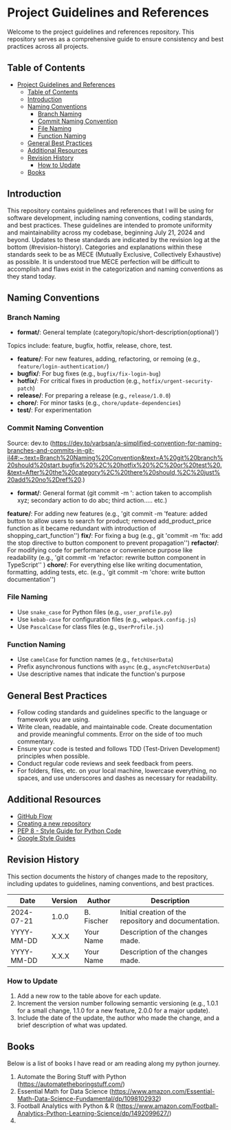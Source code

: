 # Project Guidelines and References

Welcome to the project guidelines and references repository. This repository serves as a comprehensive guide to ensure consistency and best practices across all projects.

## Table of Contents

- [Project Guidelines and References](#project-guidelines-and-references)
  - [Table of Contents](#table-of-contents)
  - [Introduction](#introduction)
  - [Naming Conventions](#naming-conventions)
    - [Branch Naming](#branch-naming)
    - [Commit Naming Convention](#commit-naming-convention)
    - [File Naming](#file-naming)
    - [Function Naming](#function-naming)
  - [General Best Practices](#general-best-practices)
  - [Additional Resources](#additional-resources)
  - [Revision History](#revision-history)
    - [How to Update](#how-to-update)
  - [Books](#books)

## Introduction

This repository contains guidelines and references that I will be using for software development, including naming conventions, coding standards, and best practices. These guidelines are intended to promote uniformity and maintainability across my codebase, beginning July 21, 2024 and beyond. Updates to these standards are indicated by the revision log at the bottom (#revision-history). Categories and explanations within these standards seek to be as MECE (Mutually Exclusive, Collectively Exhaustive) as possible. It is understood true MECE perfection will be difficult to accomplish and flaws exist in the categorization and naming conventions as they stand today. 

## Naming Conventions

### Branch Naming
- **format/**: General template (category/topic/short-description(optional)')

Topics include: feature, bugfix, hotfix, release, chore, test.

- **feature/**: For new features, adding, refactoring, or remoing (e.g., `feature/login-authentication/`)
- **bugfix/**: For bug fixes (e.g., `bugfix/fix-login-bug`)
- **hotfix/**: For critical fixes in production (e.g., `hotfix/urgent-security-patch`)
- **release/**: For preparing a release (e.g., `release/1.0.0`)
- **chore/**: For minor tasks (e.g., `chore/update-dependencies`)
- **test/**: For experimentation 


### Commit Naming Convention

Source: dev.to (https://dev.to/varbsan/a-simplified-convention-for-naming-branches-and-commits-in-git-il4#:~:text=Branch%20Naming%20Convention&text=A%20git%20branch%20should%20start,bugfix%20%2C%20hotfix%20%2C%20or%20test%20.&text=After%20the%20category%2C%20there%20should,%2C%20just%20add%20no%2Dref%20.)

- **format/**: General format (git commit -m '<category>: action taken to accomplish xyz; secondary action to do abc; third action..... etc.)

**feature/**: For adding new features (e.g., 'git commit -m 'feature: added button to allow users to search for product; removed add_product_price function as it became redundant with introduction of shopping_cart_function'')
**fix/**: For fixing a bug (e.g., git 'commit -m 'fix: add the stop directive to button component to prevent propagation'')
**refactor/**: For modifying code for performance or convenience purpose like readability (e.g., 'git commit -m 'refactor: rewrite button component in TypeScript''
)
**chore/**: For everything else like writing documentation, formatting, adding tests, etc. (e.g., 'git commit -m 'chore: write button documentation'')



### File Naming

- Use `snake_case` for Python files (e.g., `user_profile.py`)
- Use `kebab-case` for configuration files (e.g., `webpack.config.js`)
- Use `PascalCase` for class files (e.g., `UserProfile.js`)

### Function Naming

- Use `camelCase` for function names (e.g., `fetchUserData`)
- Prefix asynchronous functions with `async` (e.g., `asyncFetchUserData`)
- Use descriptive names that indicate the function's purpose

## General Best Practices

- Follow coding standards and guidelines specific to the language or framework you are using.
- Write clean, readable, and maintainable code. Create documentation and provide meaningful comments. Error on the side of too much commentary. 
- Ensure your code is tested and follows TDD (Test-Driven Development) principles when possible.
- Conduct regular code reviews and seek feedback from peers.
- For folders, files, etc. on your local machine, lowercase everything, no spaces, and use underscores and dashes as necessary for readability. 

## Additional Resources

- [GitHub Flow](https://guides.github.com/introduction/flow/)
- [Creating a new repository](https://docs.github.com/en/github/creating-cloning-and-archiving-repositories/creating-a-new-repository)
- [PEP 8 - Style Guide for Python Code](https://peps.python.org/pep-0008/)
- [Google Style Guides](https://github.com/google/styleguide)


## Revision History

This section documents the history of changes made to the repository, including updates to guidelines, naming conventions, and best practices.

| Date       | Version | Author       | Description                                           |
|------------|---------|--------------|-------------------------------------------------------|
| 2024-07-21 | 1.0.0   | B. Fischer   | Initial creation of the repository and documentation. |
| YYYY-MM-DD | X.X.X   | Your Name    | Description of the changes made.                      |
| YYYY-MM-DD | X.X.X   | Your Name    | Description of the changes made.                      |


### How to Update

1. Add a new row to the table above for each update.
2. Increment the version number following semantic versioning (e.g., 1.0.1 for a small change, 1.1.0 for a new feature, 2.0.0 for a major update).
3. Include the date of the update, the author who made the change, and a brief description of what was updated.


## Books
Below is a list of books I have read or am reading along my python journey. 

1. Automate the Boring Stuff with Python (https://automatetheboringstuff.com/)
2. Essential Math for Data Science (https://www.amazon.com/Essential-Math-Data-Science-Fundamental/dp/1098102932)
3. Football Analytics with Python & R (https://www.amazon.com/Football-Analytics-Python-Learning-Science/dp/1492099627/)
4. 

